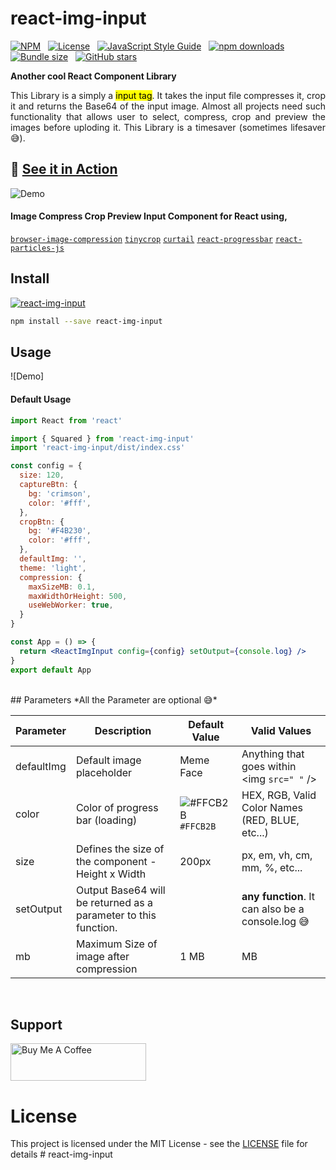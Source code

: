 # react-img-input

[![NPM](https://img.shields.io/npm/v/react-img-input.svg)](https://www.npmjs.com/package/react-img-input) &nbsp; [![License](https://img.shields.io/badge/license-MIT-orange.svg)](https://opensource.org/licenses/MIT) &nbsp; [![JavaScript Style Guide](https://img.shields.io/badge/code_style-standard-brightgreen.svg)](https://standardjs.com)  &nbsp; [![npm downloads](https://img.shields.io/npm/dt/react-img-input.svg?maxAge=2592000)](http://www.npmtrends.com/react-img-input) &nbsp; [![Bundle size](https://img.shields.io/bundlephobia/min/react-img-input.svg)](https://bundlephobia.com/result?p=react-img-input) &nbsp; [![GitHub stars](https://img.shields.io/github/stars/FSYED7X/react-img-input.svg?style=social&label=Star)](https://github.com/FSYED7X/react-img-input)


__Another cool React Component Library__ 

<p style='text-align:justify'>This Library is a simply a <mark>input tag</mark>. It takes the input file compresses it, crop it and returns the Base64 of the input image. Almost all projects need such functionality that allows user to select, compress, crop and preview the images before uploding it. This Library is a timesaver (sometimes lifesaver 😅).</p>

## 🚀 [See it in Action](https://1dthizajchmucopxjhxata-on.drv.tw/build/)

![Demo](demo.gif)

#### Image Compress Crop Preview Input Component for React using, 
[`browser-image-compression`](https://www.npmjs.com/package/browser-image-compression) [`tinycrop`](https://www.npmjs.com/package/browser-image-compression) [`curtail`](https://www.npmjs.com/package/browser-image-compression) [`react-progressbar`](https://www.npmjs.com/package/browser-image-compression) [`react-particles-js`](https://www.npmjs.com/package/browser-image-compression)


## Install
[![react-img-input](https://nodei.co/npm/react-img-input.png)](https://npmjs.org/package/react-img-input)

```bash
npm install --save react-img-input
```

## Usage

![Demo]

#### Default Usage
```jsx
import React from 'react'

import { Squared } from 'react-img-input'
import 'react-img-input/dist/index.css'

const config = {
  size: 120,
  captureBtn: {
    bg: 'crimson',
    color: '#fff',
  },
  cropBtn: {
    bg: '#F4B230',
    color: '#fff',
  },
  defaultImg: '',
  theme: 'light',
  compression: {
    maxSizeMB: 0.1,
    maxWidthOrHeight: 500,
    useWebWorker: true,
  }
}

const App = () => {
  return <ReactImgInput config={config} setOutput={console.log} />
}
export default App

```

<br/>
## Parameters 
*All the Parameter are optional  😅*

Parameter | Description | Default Value | Valid Values
------------ | ------------- | ------------- | -------------
defaultImg | Default image placeholder | Meme Face | Anything that goes within <img `src=" "` />
color | Color of progress bar (loading) | ![#FFCB2B](https://via.placeholder.com/15/FFCB2B/000000?text=+) `#FFCB2B` | HEX, RGB, Valid Color Names (RED, BLUE, etc...)
size | Defines the size of the component - Height x Width | 200px | px, em, vh, cm, mm, %, etc...
setOutput | Output Base64 will be returned as a parameter to this function. |  | __any function__. It can also be a console.log  😅
  mb | Maximum Size of image after compression | 1 MB | MB

<br/>

## Support

<a href="https://www.buymeacoffee.com/fsyed7x" target="_blank"><img src="https://cdn.buymeacoffee.com/buttons/v2/default-red.png" alt="Buy Me A Coffee" height=60 width=217 ></a>
<br/>
# License

This project is licensed under the MIT License - see the [LICENSE](https://github.com/FSYED7X/react-img-input/blob/master/LICENCE) file for details
#   r e a c t - i m g - i n p u t 
 
 